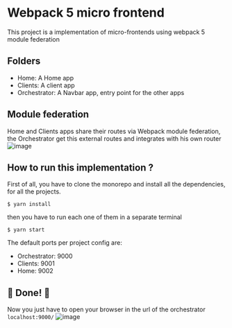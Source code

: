 # Webpack 5 micro frontend
This project is a implementation of micro-frontends using webpack 5 module federation

## Folders
- Home: A Home app
- Clients: A client app
- Orchestrator: A Navbar app, entry point for the other apps

## Module federation
Home and Clients apps share their routes via Webpack module federation, the Orchestrator get this external routes and integrates with his own router
![image](https://user-images.githubusercontent.com/50807768/143615065-5f2bf44c-5595-43cc-a5de-fb76314d17ca.png)

## How to run this implementation ?
First of all, you have to clone the monorepo and install all the dependencies, for all the projects.
```
$ yarn install
```
then you have to run each one of them in a separate terminal
```
$ yarn start
```
The default ports per project config are:
- Orchestrator: 9000
- Clients: 9001
- Home: 9002

## :star2: Done! :star2:
Now you just have to open your browser in the url of the orchestrator `localhost:9000/`
![image](https://user-images.githubusercontent.com/50807768/143615506-46542985-dcdb-49b5-9928-d61d4ad342d5.png)
